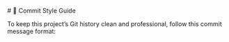 \# 📝 Commit Style Guide



To keep this project’s Git history clean and professional, follow this commit message format:



<!-- Updated usage example for testing commit guide -->



